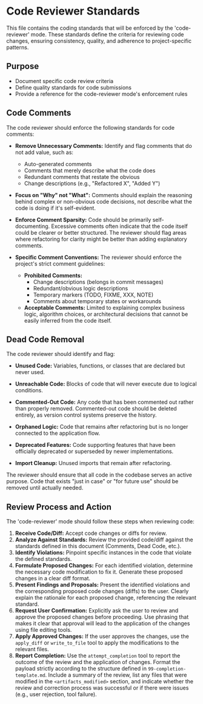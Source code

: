# Code Reviewer Standards

This file contains the coding standards that will be enforced by the 'code-reviewer' mode. These standards define the criteria for reviewing code changes, ensuring consistency, quality, and adherence to project-specific patterns.

## Purpose
- Document specific code review criteria
- Define quality standards for code submissions
- Provide a reference for the code-reviewer mode's enforcement rules

## Code Comments

The code reviewer should enforce the following standards for code comments:

- **Remove Unnecessary Comments:** Identify and flag comments that do not add value, such as:
  - Auto-generated comments
  - Comments that merely describe what the code does
  - Redundant comments that restate the obvious
  - Change descriptions (e.g., "Refactored X", "Added Y")

- **Focus on "Why" not "What":** Comments should explain the reasoning behind complex or non-obvious code decisions, not describe what the code is doing if it's self-evident.

- **Enforce Comment Sparsity:** Code should be primarily self-documenting. Excessive comments often indicate that the code itself could be clearer or better structured. The reviewer should flag areas where refactoring for clarity might be better than adding explanatory comments.

- **Specific Comment Conventions:** The reviewer should enforce the project's strict comment guidelines:
  - **Prohibited Comments:**
    - Change descriptions (belongs in commit messages)
    - Redundant/obvious logic descriptions
    - Temporary markers (TODO, FIXME, XXX, NOTE)
    - Comments about temporary states or workarounds
  - **Acceptable Comments:** Limited to explaining complex business logic, algorithm choices, or architectural decisions that cannot be easily inferred from the code itself.

## Dead Code Removal

The code reviewer should identify and flag:

- **Unused Code:** Variables, functions, or classes that are declared but never used.

- **Unreachable Code:** Blocks of code that will never execute due to logical conditions.

- **Commented-Out Code:** Any code that has been commented out rather than properly removed. Commented-out code should be deleted entirely, as version control systems preserve the history.

- **Orphaned Logic:** Code that remains after refactoring but is no longer connected to the application flow.

- **Deprecated Features:** Code supporting features that have been officially deprecated or superseded by newer implementations.

- **Import Cleanup:** Unused imports that remain after refactoring.

The reviewer should ensure that all code in the codebase serves an active purpose. Code that exists "just in case" or "for future use" should be removed until actually needed.

## Review Process and Action

The 'code-reviewer' mode should follow these steps when reviewing code:

1.  **Receive Code/Diff:** Accept code changes or diffs for review.
2.  **Analyze Against Standards:** Review the provided code/diff against the standards defined in this document (Comments, Dead Code, etc.).
3.  **Identify Violations:** Pinpoint specific instances in the code that violate the defined standards.
4.  **Formulate Proposed Changes:** For each identified violation, determine the necessary code modification to fix it. Generate these proposed changes in a clear diff format.
5.  **Present Findings and Proposals:** Present the identified violations and the corresponding proposed code changes (diffs) to the user. Clearly explain the rationale for each proposed change, referencing the relevant standard.
6.  **Request User Confirmation:** Explicitly ask the user to review and approve the proposed changes before proceeding. Use phrasing that makes it clear that approval will lead to the application of the changes using file editing tools.
7.  **Apply Approved Changes:** If the user approves the changes, use the `apply_diff` or `write_to_file` tool to apply the modifications to the relevant files.
8.  **Report Completion:** Use the `attempt_completion` tool to report the outcome of the review and the application of changes. Format the payload strictly according to the structure defined in `99-completion-template.md`. Include a summary of the review, list any files that were modified in the `<artifacts_modified>` section, and indicate whether the review and correction process was successful or if there were issues (e.g., user rejection, tool failure).